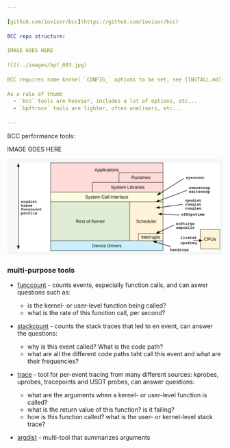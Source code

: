 ```yaml
---

[github.com/iovisor/bcc](https://github.com/iovisor/bcc)

BCC repo structure:

IMAGE GOES HERE

![](../images/bpf_003.jpg)

BCC requires some kernel `CONFIG_` options to be set, see [INSTALL.md](https://github.com/iovisor/bcc/blob/master/INSTALL.md) for all the details.

As a rule of thumb
  - `bcc` tools are heavier, includes a lot of options, etc...
  - `bpftrace` tools are lighter, often oneliners, etc...

---
```


BCC performance tools:

IMAGE GOES HERE

![](../images/bpf_004.jpg)

### multi-purpose tools
- [funccount](../../../COMMANDS/FUNCCOUNT/index.md) - counts events, especially function calls, and can aswer questions such as:
    - is the kernel- or user-level function being called?
    - what is the rate of this function call, per second?

- [stackcount](../../../COMMANDS/STACKCOUNT/index.md) - counts the stack traces that led to en event, can answer the questions:
    - why is this event called? What is the code path?
    - what are all the different code paths taht call this event and what are their frequencies?

- [trace](../../../COMMANDS/TRACE/index.md) - tool for per-event tracing from many different sources: kprobes, uprobes, tracepoints and USDT probes, can answer questions:
    - what are the arguments when a kernel- or user-level function is called?
    - what is the return value of this function? is it failing?
    - how is this function called? what is the user- or kernel-level stack trace?

- [argdist](../../../COMMANDS/ARGDIST/index.md) - multi-tool that summarizes arguments

